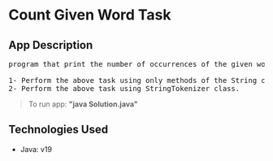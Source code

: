 # Count Given Word Task

## App Description

<pre>
program that print the number of occurrences of the given word in the string

1- Perform the above task using only methods of the String class (Using 2 ways).
2- Perform the above task using StringTokenizer class.
</pre>
>
> To run app: **"java Solution.java"**

## Technologies Used

* Java: v19
